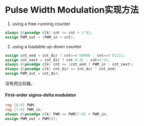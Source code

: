 # Pulse Width Modulation实现方法  

1. using a free-running counter  
  ```verilog
  always @(posedge clk) cnt <= cnt + 1'b1;
  assign PWM_out = (PWM_in < cnt);
  ```

2. using a loadable up-down counter  
  ```verilog
  assign cnt_end = cnt_dir ? cnt==4'b0000 : cnt==4'b1111;
  assign cnt_next = cnt_dir ? cnt-4'd1 : cnt+4'd1;
  always @(posedge clk) cnt <= (cnt_end ? PWM_in : cnt_next);
  always @(posedge clk) cnt_dir <= cnt_dir ^ cnt_end;
  assign PWM_out = cnt_dir;
  ```
没有用比较器。  

#### First-order sigma-delta modulator  
  ```verilog
  reg [8:0] PWM;
  reg [7:0] PWM_in;
  always @(posedge clk) PWM <= PWM[7:0] + PWM_in;
  assign PWM_out = PWM[8];
  ```

